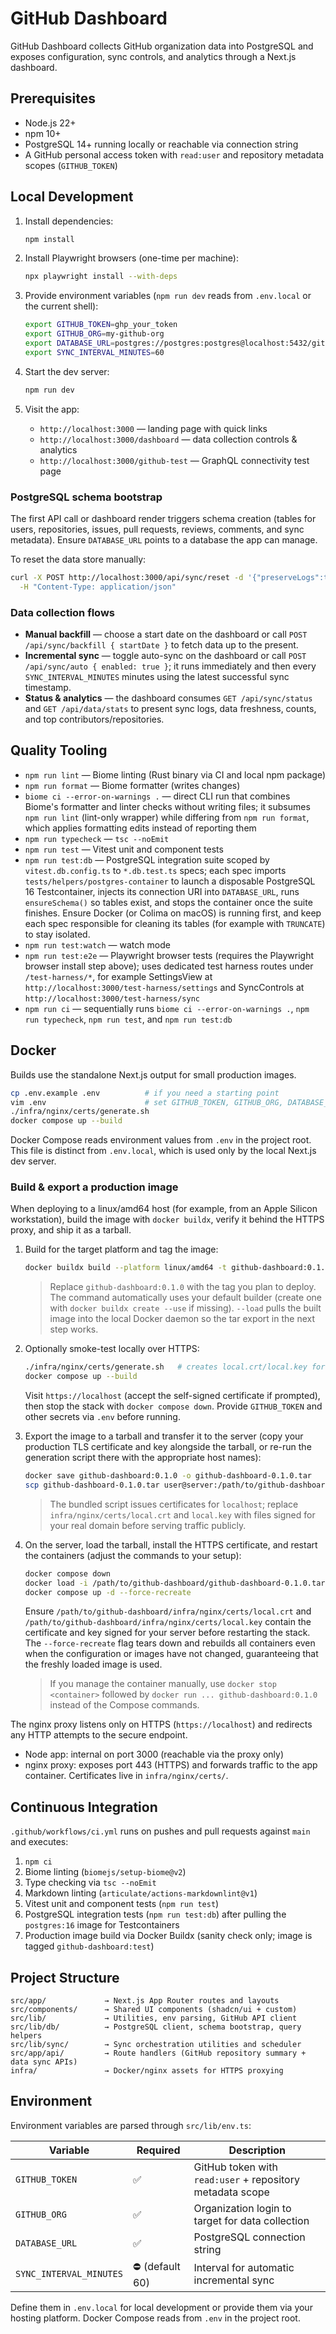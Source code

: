 # GitHub Dashboard

GitHub Dashboard collects GitHub organization data into PostgreSQL and exposes
configuration, sync controls, and analytics through a Next.js dashboard.

## Prerequisites

- Node.js 22+
- npm 10+
- PostgreSQL 14+ running locally or reachable via connection string
- A GitHub personal access token with `read:user` and repository metadata
  scopes (`GITHUB_TOKEN`)

## Local Development

1. Install dependencies:

   ```bash
   npm install
   ```

1. Install Playwright browsers (one-time per machine):

   ```bash
   npx playwright install --with-deps
   ```

1. Provide environment variables (`npm run dev` reads from `.env.local` or the
   current shell):

   ```bash
   export GITHUB_TOKEN=ghp_your_token
   export GITHUB_ORG=my-github-org
   export DATABASE_URL=postgres://postgres:postgres@localhost:5432/github_dashboard
   export SYNC_INTERVAL_MINUTES=60
   ```

1. Start the dev server:

   ```bash
   npm run dev
   ```

1. Visit the app:

   - `http://localhost:3000` — landing page with quick links
   - `http://localhost:3000/dashboard` — data collection controls & analytics
   - `http://localhost:3000/github-test` — GraphQL connectivity test page

### PostgreSQL schema bootstrap

The first API call or dashboard render triggers schema creation (tables for
users, repositories, issues, pull requests, reviews, comments, and sync
metadata). Ensure `DATABASE_URL` points to a database the app can manage.

To reset the data store manually:

```bash
curl -X POST http://localhost:3000/api/sync/reset -d '{"preserveLogs":true}' \
  -H "Content-Type: application/json"
```

### Data collection flows

- **Manual backfill** — choose a start date on the dashboard or call
  `POST /api/sync/backfill { startDate }` to fetch data up to the present.
- **Incremental sync** — toggle auto-sync on the dashboard or call
  `POST /api/sync/auto { enabled: true }`; it runs immediately and then every
  `SYNC_INTERVAL_MINUTES` minutes using the latest successful sync timestamp.
- **Status & analytics** — the dashboard consumes `GET /api/sync/status` and
  `GET /api/data/stats` to present sync logs, data freshness, counts, and top
  contributors/repositories.

## Quality Tooling

- `npm run lint` — Biome linting (Rust binary via CI and local npm package)
- `npm run format` — Biome formatter (writes changes)
- `biome ci --error-on-warnings .` — direct CLI run that combines Biome's
  formatter and linter checks without writing files; it subsumes `npm run lint`
  (lint-only wrapper) while differing from `npm run format`, which applies
  formatting edits instead of reporting them
- `npm run typecheck` — `tsc --noEmit`
- `npm run test` — Vitest unit and component tests
- `npm run test:db` — PostgreSQL integration suite scoped by `vitest.db.config.ts`
  to `*.db.test.ts` specs; each spec imports `tests/helpers/postgres-container`
  to launch a disposable PostgreSQL 16 Testcontainer, injects its connection URI
  into `DATABASE_URL`, runs `ensureSchema()` so tables exist, and stops the
  container once the suite finishes. Ensure Docker (or Colima on macOS) is
  running first, and keep each spec responsible for cleaning its tables (for
  example with `TRUNCATE`) to stay isolated.
- `npm run test:watch` — watch mode
- `npm run test:e2e` — Playwright browser tests (requires the Playwright browser
  install step above); uses dedicated test harness routes under
  `/test-harness/*`, for example SettingsView at
  `http://localhost:3000/test-harness/settings` and SyncControls at
  `http://localhost:3000/test-harness/sync`
- `npm run ci` — sequentially runs `biome ci --error-on-warnings .`,
  `npm run typecheck`, `npm run test`, and `npm run test:db`

## Docker

Builds use the standalone Next.js output for small production images.

```bash
cp .env.example .env          # if you need a starting point
vim .env                      # set GITHUB_TOKEN, GITHUB_ORG, DATABASE_URL, etc.
./infra/nginx/certs/generate.sh
docker compose up --build
```

Docker Compose reads environment values from `.env` in the project root. This
file is distinct from `.env.local`, which is used only by the local Next.js dev
server.

### Build & export a production image

When deploying to a linux/amd64 host (for example, from an Apple Silicon
workstation), build the image with `docker buildx`, verify it behind the HTTPS
proxy, and ship it as a tarball.

1. Build for the target platform and tag the image:

   ```bash
   docker buildx build --platform linux/amd64 -t github-dashboard:0.1.0 --load .
   ```

   > Replace `github-dashboard:0.1.0` with the tag you plan to deploy. The
   > command automatically uses your default builder (create one with
   > `docker buildx create --use` if missing). `--load` pulls the built image
   > into the local Docker daemon so the tar export in the next step works.

2. Optionally smoke-test locally over HTTPS:

   ```bash
   ./infra/nginx/certs/generate.sh   # creates local.crt/local.key for localhost
   docker compose up --build
   ```

   Visit `https://localhost` (accept the self-signed certificate if prompted),
   then stop the stack with `docker compose down`. Provide `GITHUB_TOKEN` and
   other secrets via `.env` before running.

3. Export the image to a tarball and transfer it to the server (copy your
   production TLS certificate and key alongside the tarball, or re-run the
   generation script there with the appropriate host names):

   ```bash
   docker save github-dashboard:0.1.0 -o github-dashboard-0.1.0.tar
   scp github-dashboard-0.1.0.tar user@server:/path/to/github-dashboard/
   ```

   > The bundled script issues certificates for `localhost`; replace
   > `infra/nginx/certs/local.crt` and `local.key` with files signed for your
   > real domain before serving traffic publicly.

4. On the server, load the tarball, install the HTTPS certificate, and restart
   the containers (adjust the commands to your setup):

   ```bash
   docker compose down
   docker load -i /path/to/github-dashboard/github-dashboard-0.1.0.tar
   docker compose up -d --force-recreate
   ```

   Ensure `/path/to/github-dashboard/infra/nginx/certs/local.crt` and
   `/path/to/github-dashboard/infra/nginx/certs/local.key` contain the
   certificate and key signed for your server before restarting the stack. The
   `--force-recreate` flag tears down and rebuilds all containers even when the
   configuration or images have not changed, guaranteeing that the freshly
   loaded image is used.

   > If you manage the container manually, use `docker stop <container>` followed
   > by `docker run ... github-dashboard:0.1.0` instead of the Compose commands.

The nginx proxy listens only on HTTPS (`https://localhost`) and redirects any
HTTP attempts to the secure endpoint.

- Node app: internal on port 3000 (reachable via the proxy only)
- nginx proxy: exposes port 443 (HTTPS) and forwards traffic to the app
  container. Certificates live in `infra/nginx/certs/`.

## Continuous Integration

`.github/workflows/ci.yml` runs on pushes and pull requests against `main` and
executes:

1. `npm ci`
2. Biome linting (`biomejs/setup-biome@v2`)
3. Type checking via `tsc --noEmit`
4. Markdown linting (`articulate/actions-markdownlint@v1`)
5. Vitest unit and component tests (`npm run test`)
6. PostgreSQL integration tests (`npm run test:db`) after pulling the
   `postgres:16` image for Testcontainers
7. Production image build via Docker Buildx (sanity check only; image is tagged
   `github-dashboard:test`)

## Project Structure

```text
src/app/             → Next.js App Router routes and layouts
src/components/      → Shared UI components (shadcn/ui + custom)
src/lib/             → Utilities, env parsing, GitHub API client
src/lib/db/          → PostgreSQL client, schema bootstrap, query helpers
src/lib/sync/        → Sync orchestration utilities and scheduler
src/app/api/         → Route handlers (GitHub repository summary + data sync APIs)
infra/               → Docker/nginx assets for HTTPS proxying
```

## Environment

Environment variables are parsed through `src/lib/env.ts`:
<!-- markdownlint-disable MD013 -->
| Variable | Required | Description |
| --- | --- | --- |
| `GITHUB_TOKEN` | ✅ | GitHub token with `read:user` + repository metadata scope |
| `GITHUB_ORG` | ✅ | Organization login to target for data collection |
| `DATABASE_URL` | ✅ | PostgreSQL connection string |
| `SYNC_INTERVAL_MINUTES` | ⛔ (default 60) | Interval for automatic incremental sync |
<!-- markdownlint-enable MD013 -->

Define them in `.env.local` for local development or provide them via your
hosting platform. Docker Compose reads from `.env` in the project root.
